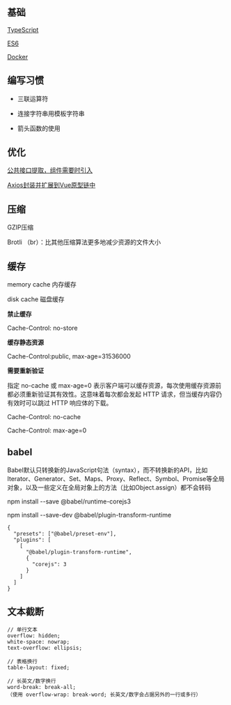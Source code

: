 ## 基础

[TypeScript](https://github.com/xin113726/pratice/issues/1)

[ES6](https://github.com/xin113726/pratice/issues/2)

[Docker](https://github.com/xin113726/pratice/issues/3)

## 编写习惯

- 三联运算符

- 连接字符串用模板字符串

- 箭头函数的使用

## 优化

[公共接口提取，组件需要时引入](https://juejin.im/post/6858504329251258382#heading-77)

[Axios封装并扩展到Vue原型链中](https://juejin.im/post/6858504329251258382#heading-70)

## 压缩

GZIP压缩

Brotli （br）：比其他压缩算法更多地减少资源的文件大小

## 缓存

memory cache 内存缓存

disk cache 磁盘缓存

**禁止缓存**

Cache-Control: no-store

**缓存静态资源**

Cache-Control:public, max-age=31536000

**需要重新验证**

指定 no-cache 或 max-age=0 表示客户端可以缓存资源，每次使用缓存资源前都必须重新验证其有效性。这意味着每次都会发起 HTTP 请求，但当缓存内容仍有效时可以跳过 HTTP 响应体的下载。

Cache-Control: no-cache

Cache-Control: max-age=0

## babel

Babel默认只转换新的JavaScript句法（syntax），而不转换新的API，比如Iterator、Generator、Set、Maps、Proxy、Reflect、Symbol、Promise等全局对象，以及一些定义在全局对象上的方法（比如Object.assign）都不会转码

npm install --save @babel/runtime-corejs3

npm install --save-dev @babel/plugin-transform-runtime

```
{
  "presets": ["@babel/preset-env"],
  "plugins": [
    [
      "@babel/plugin-transform-runtime",
      {
        "corejs": 3
      }
    ]
  ]
}
```

## 文本截断

```
// 单行文本
overflow: hidden;
white-space: nowrap;
text-overflow: ellipsis;

// 表格换行
table-layout: fixed;

// 长英文/数字换行
word-break: break-all;
（使用 overflow-wrap: break-word; 长英文/数字会占据另外的一行或多行）
```
